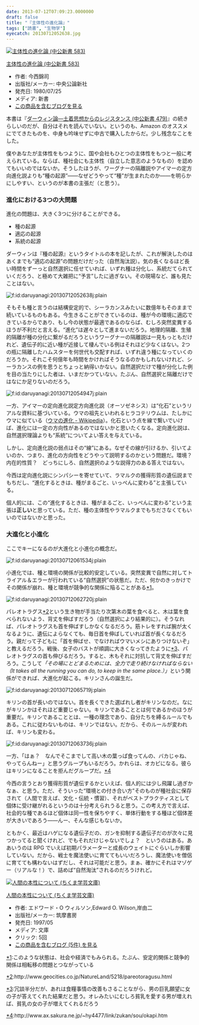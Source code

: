 ```yaml
---
date: 2013-07-12T07:09:23.0000000
draft: false
title: "『主体性の進化論』"
tags: ["読書", "生物学"]
eyecatch: 20130712052638.jpg
---
```

<p><div class="hatena-asin-detail"><a href="http://www.amazon.co.jp/exec/obidos/ASIN/412100583X/bestylesnet-22/"><img src="http://d.hatena.ne.jp/images/hatena_aws.gif" class="hatena-asin-detail-image" alt="主体性の進化論 (中公新書 583)" title="主体性の進化論 (中公新書 583)"></a><div class="hatena-asin-detail-info"><p class="hatena-asin-detail-title"><a href="http://www.amazon.co.jp/exec/obidos/ASIN/412100583X/bestylesnet-22/">主体性の進化論 (中公新書 583)</a></p><ul><li><span class="hatena-asin-detail-label">作者:</span> 今西錦司</li><li><span class="hatena-asin-detail-label">出版社/メーカー:</span> 中央公論新社</li><li><span class="hatena-asin-detail-label">発売日:</span> 1980/07/25</li><li><span class="hatena-asin-detail-label">メディア:</span> 新書</li><li><a href="http://d.hatena.ne.jp/asin/412100583X/bestylesnet-22" target="_blank">この商品を含むブログを見る</a></li></ul></div><div class="hatena-asin-detail-foot"></div></div></p><p>本書は『<a href="http://d.hatena.ne.jp/asin/4121004795/bestylesnet-22">ダーウィン論―土着思想からのレジスタンス (中公新書 479)</a>』の続きらしいのだが、自分はそれを読んでいない。というのも、Amazon のオススメにでてきたものを、中身も吟味せずに中古で購入したからだ。少し残念なことをした。</p><p>僕やあなたが主体性をもつように、国や会社もひとつの主体性をもつと一般に考えられている。ならば、種社会にも主体性（自立した意志のようなもの）を認めてもいいのではないか。そうしたほうが、ワーグナーの隔離説やアイマーの定方向進化説よりも“種の起源”――なぜどうやって“種”が生まれたのか――を明らかにしやすい、というのが本書の主張だ（と思う）。</p>

<div class="section">
<h3>進化における3つの大問題</h3>
<p>進化の問題は、大きく3つに分けることができる。</p>

<ul>
<li>種の起源</li>
<li>適応の起源</li>
<li>系統の起源</li>
</ul><p>ダーウィンは『種の起源』というタイトルの本を記したが、これが解決したのはあくまでも“適応の起源”の問題だけだった（自然淘汰説）。気の長くなるほど長い時間をずーっと自然選択に任せていれば、いずれ種は分化し、系統だてられていくだろう、と極めて大雑把に“予言”したに過ぎない。その現場など、誰も見たことはない。</p><p><span itemscope itemtype="http://schema.org/Photograph"><img src="20130712052638.jpg" alt="f:id:daruyanagi:20130712052638j:plain" title="f:id:daruyanagi:20130712052638j:plain" class="hatena-fotolife" itemprop="image"></span></p><p>そもそも種と言うのは結構安定的で、シーラカンスみたいに数億年もそのままで続いているものもある。今生きることができているのは、種が今の環境に適応できているからであり、もし今の状態が最適であるのならば、むしろ突然変異するほうが不利だと言える。“進化”は遅々として進まないだろう。地理的隔離、生殖的隔離が種の分化に繋がるだろうというワーグナーの隔離説は一見もっともだけれど、遺伝子的に近い種が近接して棲んでいる例はそれほど少なくはない。2つの瓶に隔離したハムスターを何世代も交配すれば、いずれ違う種になっていくのだろうか。それこそ何億年も時間をかければそうなるのかもしれないけれど、シーラカンスの例を思うとちょっと納得いかない。自然選択だけで種が分化した例を目の当たりにした者は、いまだかつていない。たぶん、自然選択と隔離だけではなにか足りないのだろう。</p><p><span itemscope itemtype="http://schema.org/Photograph"><img src="20130712054947.jpg" alt="f:id:daruyanagi:20130712054947j:plain" title="f:id:daruyanagi:20130712054947j:plain" class="hatena-fotolife" itemprop="image"></span></p><p>一方、アイマーの定向進化説定方向進化説（オーソゼネシス）は“化石”というリアルな資料に基づいている。ウマの祖先といわれるヒラコテリウムは、たしかにウマに似ている（<a href="http://ja.wikipedia.org/wiki/%E3%82%A6%E3%83%9E%E3%81%AE%E9%80%B2%E5%8C%96">&#x30A6;&#x30DE;&#x306E;&#x9032;&#x5316; - Wikipedia</a>）。化石という点を線で繋いでいけば、進化には一定の方向性があるのではないかと思いたくなる。定向進化説は、自然選択理論よりも“系統”についてよい答えを与えている。</p><p>しかし、定向進化説の弱点はその“線”にある。なぜその線が引けるか、引いてよいのか、つまり、進化の方向性をどうやって説明するのかという問題だ。環境？　内在的性質？　どっちにしろ、自然選択のような説得力のある答えではない。</p><p>今西は定向進化説にシンパシーを寄せていて、ラマルクの獲得形質の遺伝説までもちだし、“進化するときは、種がまるごと、いっぺんに変わる”と主張している。</p><p>個人的には、この“進化するときは、種がまるごと、いっぺんに変わる”という主張は<b>正しい</b>と思っている。ただ、種の主体性やラマルクまでもちださなくてもいいのではないかと思った。</p>

</div>
<div class="section">
<h3>大進化と小進化</h3>
<p>ここでキーになるのが大進化と小進化の概念だ。</p><p><span itemscope itemtype="http://schema.org/Photograph"><img src="20130712061534.jpg" alt="f:id:daruyanagi:20130712061534j:plain" title="f:id:daruyanagi:20130712061534j:plain" class="hatena-fotolife" itemprop="image"></span></p><p>小進化では、種と環境の関係が比較的安定している。突然変異で自然に対してトライアル＆エラーが行われている“自然選択”の状態だ。ただ、何かのきっかけでその関係が崩れ、種と環境が競争的な関係に陥ることがある<a href="#f1" name="fn1" title="このような状態は、社会や経済でもみられる。たぶん、安定的関係と競争的関係は相転移の問題とつながっている">*1</a>。</p><p><span itemscope itemtype="http://schema.org/Photograph"><img src="20130712062720.jpg" alt="f:id:daruyanagi:20130712062720j:plain" title="f:id:daruyanagi:20130712062720j:plain" class="hatena-fotolife" itemprop="image"></span></p><p>パレオトラグス<a href="#f2" name="fn2" title="http://www.geocities.co.jp/NatureLand/5218/pareotoragusu.html">*2</a>という生き物が手当たり次第木の葉を食べると、木は葉を食べられないよう、背丈を伸ばすだろう（自然選択により結果的に）。そうなれば、パレオトラグスも首を伸ばすしかなくなるだろう。筋トレをすれば腕が太くなるように、遺伝によらなくても、毎日首を伸ばしていれば首が長くなるだろう。親だって子どもに「首を伸ばせ、でなければウマいメシにありつけないぞ」と教えるだろう。戦後、女子のバストが順調に大きくなってきたように<a href="#f3" name="fn3" title="冗談半分だが、あれは食糧事情の改善もさることながら、男の巨乳願望に女の子が答えてくれた結果だと思う。オレみたいにむしろ貧乳を愛する男が増えれば、貧乳の女の子が増えてくれるだろう">*3</a>、パレオトラグスの首も伸びるだろう。すると、木もそれに対抗して背丈を伸ばすだろう。こうして<i>「その場にとどまるためには、全力で走り続けなければならない（It takes all the running you can do, to keep in the same place.）」</i>という関係ができれば、大進化が起こる。キリンさんの誕生だ。</p><p><span itemscope itemtype="http://schema.org/Photograph"><img src="20130712065719.jpg" alt="f:id:daruyanagi:20130712065719j:plain" title="f:id:daruyanagi:20130712065719j:plain" class="hatena-fotolife" itemprop="image"></span></p><p>キリンの首が長いのではない。首を長くできた選ばれし者がキリンなのだ。なにがキリンかはそれほど重要じゃない。キリンであることとは何であるかのほうが重要だ。キリンであることとは、一種の理念であり、自分たちを縛るルールでもある。これに従わないものは、キリンではない。だから、そのルールが変われば、キリンも変わる。</p><p><span itemscope itemtype="http://schema.org/Photograph"><img src="20130712063736.jpg" alt="f:id:daruyanagi:20130712063736j:plain" title="f:id:daruyanagi:20130712063736j:plain" class="hatena-fotolife" itemprop="image"></span></p><p>一方、「はぁ？　なんでそこまでして高い木の葉っぱ食ってんの、バカじゃね、やってらんねー」と思うグループもいるだろう。かれらは、オカピになる。彼らはキリンになることを拒んだグループだ。<a href="#f4" name="fn4" title="http://www.ax.sakura.ne.jp/~hy4477/link/zukan/sou/okapi.htm">*4</a></p><p>今西の言うとおり獲得形質が遺伝するかといえば、個人的には少し飛躍し過ぎかなぁ、と思う。ただ、そういった“環境との付き合い方”そのものが種社会に保存されて（人間で言えば、文化・伝統・慣習）、それがベストプラクティスとして個体に受け継がれるというのは十分考えられうると思う。この考え方で言えば、社会的な種であるほど個体は同一性を保ちやすく、単体行動をする種ほど個体差が大きいであろう――んー、そんな感じもないか。</p><p>ともかく、最近はハゲになる遺伝子だの、ガンを抑制する遺伝子だのが次々に見つかってると聞くけれど、でもそれだけじゃないでしょ？　というのはある。ああいうのは RPG でいえば初期パラメーターと成長のウェイトにぐらいしか影響していない。だから、戦士を魔法使いに育ててもいいだろうし、魔法使いを僧侶に育てても構わないはずだし、それは可能だと思う。まぁ、確かにそれはマゾゲー（リアルな！）で、詰めば“自然淘汰”されるのだろうけれど。</p><p><div class="hatena-asin-detail"><a href="http://www.amazon.co.jp/exec/obidos/ASIN/4480083359/bestylesnet-22/"><img src="http://ecx.images-amazon.com/images/I/41EXDDRE77L._SL160_.jpg" class="hatena-asin-detail-image" alt="人間の本性について (ちくま学芸文庫)" title="人間の本性について (ちくま学芸文庫)"></a><div class="hatena-asin-detail-info"><p class="hatena-asin-detail-title"><a href="http://www.amazon.co.jp/exec/obidos/ASIN/4480083359/bestylesnet-22/">人間の本性について (ちくま学芸文庫)</a></p><ul><li><span class="hatena-asin-detail-label">作者:</span> エドワード・O ウィルソン,Edward O. Wilson,岸由二</li><li><span class="hatena-asin-detail-label">出版社/メーカー:</span> 筑摩書房</li><li><span class="hatena-asin-detail-label">発売日:</span> 1997/05</li><li><span class="hatena-asin-detail-label">メディア:</span> 文庫</li><li> <span class="hatena-asin-detail-label">クリック</span>: 5回</li><li><a href="http://d.hatena.ne.jp/asin/4480083359/bestylesnet-22" target="_blank">この商品を含むブログ (5件) を見る</a></li></ul></div><div class="hatena-asin-detail-foot"></div></div></p>

</div><div class="footnote">
<p class="footnote"><a href="#fn1" name="f1" class="footnote-number">*1</a><span class="footnote-delimiter">:</span><span class="footnote-text">このような状態は、社会や経済でもみられる。たぶん、安定的関係と競争的関係は相転移の問題とつながっている</span></p>
<p class="footnote"><a href="#fn2" name="f2" class="footnote-number">*2</a><span class="footnote-delimiter">:</span><span class="footnote-text">http://www.geocities.co.jp/NatureLand/5218/pareotoragusu.html</span></p>
<p class="footnote"><a href="#fn3" name="f3" class="footnote-number">*3</a><span class="footnote-delimiter">:</span><span class="footnote-text">冗談半分だが、あれは食糧事情の改善もさることながら、男の巨乳願望に女の子が答えてくれた結果だと思う。オレみたいにむしろ貧乳を愛する男が増えれば、貧乳の女の子が増えてくれるだろう</span></p>
<p class="footnote"><a href="#fn4" name="f4" class="footnote-number">*4</a><span class="footnote-delimiter">:</span><span class="footnote-text">http://www.ax.sakura.ne.jp/~hy4477/link/zukan/sou/okapi.htm</span></p>
</div>